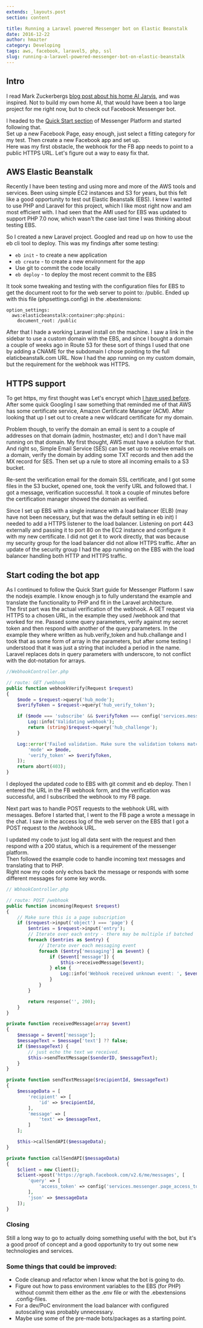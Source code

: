 ```yaml
---
extends: _layouts.post
section: content

title: Running a Laravel powered Messenger bot on Elastic Beanstalk
date: 2016-12-22
author: hmazter
category: Developing
tags: aws, facebook, laravel5, php, ssl
slug: running-a-laravel-powered-messenger-bot-on-elastic-beanstalk
---
```


Intro
-----

I read Mark Zuckerbergs [blog post about his home AI
Jarvis](https://www.facebook.com/notes/mark-zuckerberg/building-jarvis/10154361492931634/),
and was inspired. Not to build my own home AI, that would have been a
too large project for me right now, but to check out Facebook Messenger
bot.

I headed to the [Quick
Start section](https://developers.facebook.com/docs/messenger-platform/guides/quick-start)
of Messenger Platform and started following that.  
Set up a new Facebook Page, easy enough, just select a fitting category
for my test. Then create a new Facebook app and set up.  
Here was my first obstacle, the webhook for the FB app needs to point to
a public HTTPS URL. Let's figure out a way to easy fix that.

AWS Elastic Beanstalk
---------------------

Recently I have been testing and using more and more of the AWS tools
and services. Been using simple EC2 instances and S3 for years, but this
felt like a good opportunity to test out Elastic Beanstalk (EBS). I knew
I wanted to use PHP and Laravel for this project, which I like most
right now and am most efficient with. I had seen that the AMI used for
EBS was updated to support PHP 7.0 now, which wasn't the case last time
I was thinking about testing EBS.

So I created a new Laravel project. Googled and read up on how to use
the eb cli tool to deploy. This was my findings after some testing:

-   `eb init` - to
    create a new application
-   `eb create` - to
    create a new environment for the app
-   Use git to commit the code locally
-   `eb deploy` - to
    deploy the most recent commit to the EBS

It took some tweaking and testing with the configuration files for EBS
to get the document root to for the web server to point to: /public.
Ended up with this file (phpsettings.config) in the .ebextensions:

```
option_settings:
  aws:elasticbeanstalk:container:php:phpini:
    document_root: /public
```

After that I hade a working Laravel install on the machine. I saw a link
in the sidebar to use a custom domain with the EBS, and since I bought a
domain a couple of weeks ago in Route 53 for these sort of things I used
that one by adding a CNAME for the subdomain I chose pointing to the
full elaticbeanstalk.com URL. Now I had the app running on my custom
domain, but the requirement for the webhook was HTTPS.

HTTPS support
-------------

To get https, my first thought was Let's encrypt which
[I have used before](/2015/12/getting-trusted-https-on-your-site-with-letsencrypt).
After some quick Googling I saw something that reminded me of that AWS
has some certificate service, Amazon Certificate Manager (ACM). After
looking that up I set out to create a new wildcard certificate for my
domain.

Problem though, to verify the domain an email is sent to a couple of
addresses on that domain (admin, hostmaster, etc) and I don't have mail
running on that domain. My first thought, AWS must have a solution for
that. And right so, Simple Email Service (SES) can be set up to receive
emails on a domain, verify the domain by adding some TXT records and
then add the MX record for SES. Then set up a rule to store all incoming
emails to a S3 bucket.

Re-sent the verification email for the domain SSL certificate, and I got
some files in the S3 bucket, opened one, took the verify URL and
followed that. I got a message, verification successful. It took a
couple of minutes before the certification manager showed the domain as
verified.

Since I set up EBS with a single instance with a load balancer (ELB)
(may have not been necessary, but that was the default setting in eb
init) I needed to add a HTTPS listener to the load balancer. Listening
on port 443 externally and passing it to port 80 on the EC2 instance and
configure it with my new certificate. I did not get it to work directly,
that was because my security group for the load balancer did not allow
HTTPS traffic. After an update of the security group I had the app
running on the EBS with the load balancer handling both HTTP and HTTPS
traffic.

Start coding the bot app
------------------------

As I continued to follow the Quick Start guide for Messenger Platform I
saw the nodejs example. I know enough js to fully understand the example
and translate the functionality to PHP and fit in the Laravel
architecture.  
The first part was the actual verification of the webhook. A GET request
via HTTPS to a chosen URL, in the example they used /webhook and that
worked for me. Passed some query parameters, verify against my secret
token and then respond with another of the query parameters. In the
example they where written as hub.verify\_token and hub.challange and I
took that as some form of array in the parameters, but after some
testing I understood that it was just a string that included a period in
the name. Laravel replaces dots in query parameters with underscore, to
not conflict with the dot-notation for arrays.

```php
//WebhookController.php

// route: GET /webhook
public function webhookVerify(Request $request)
{
    $mode = $request->query('hub_mode');
    $verifyToken = $request->query('hub_verify_token');

    if ($mode === 'subscribe' && $verifyToken === config('services.messenger.verify_token')) {
        Log::info('Validating webhook');
        return (string)$request->query('hub_challenge');
    }

    Log::error('Failed validation. Make sure the validation tokens match.', [
        'mode' => $mode,
        'verify_token' => $verifyToken,
    ]);
    return abort(403);
}
```

I deployed the updated code to EBS with git commit and eb deploy. Then I
entered the URL in the FB webhook form, and the verification was
successful, and I subscribed the webhook to my FB page.

Next part was to handle POST requests to the webhook URL with messages.
Before I started that, I went to the FB page a wrote a message in the
chat. I saw in the access log of the web server on the EBS that I got a
POST request to the /webhook URL.

I updated my code to just log all data sent with the request and then
respond with a 200 status, which is a requirement of the messenger
platform.  
Then followed the example code to handle incoming text messages and
translating that to PHP.  
Right now my code only echos back the message or responds with some
different messages for some key words.

```php
// WbhookController.php

// route: POST /webhook
public function incoming(Request $request)
{
    // Make sure this is a page subscription
    if ($request->input('object') === 'page') {
        $entries = $request->input('entry');
        // Iterate over each entry - there may be multiple if batched
        foreach ($entries as $entry) {
            // Iterate over each messaging event
            foreach ($entry['messaging'] as $event) {
                if ($event['message']) {
                    $this->receivedMessage($event);
                } else {
                    Log::info('Webhook received unknown event: ', $event);
                }
            }
        }

        return response('', 200);
    }
}

private function receivedMessage(array $event)
{
    $message = $event['message'];
    $messageText = $message['text'] ?? false;
    if ($messageText) {
        // just echo the text we received.
        $this->sendTextMessage($senderID, $messageText);
    }
}

private function sendTextMessage($recipientId, $messageText)
{
    $messageData = [
        'recipient' => [
            'id' => $recipientId,
        ],
        'message' => [
            'text' => $messageText,
        ]
    ];

    $this->callSendAPI($messageData);
}

private function callSendAPI($messageData)
{
    $client = new Client();
    $client->post('https://graph.facebook.com/v2.6/me/messages', [
        'query' => [
            'access_token' => config('services.messenger.page_access_token')
        ],
        'json' => $messageData
    ]);
}
```

### Closing

Still a long way to go to actually doing something useful with the bot,
but it's a good proof of concept and a good opportunity to try out some
new technologies and services.

### Some things that could be improved:

-   Code cleanup and refactor when I know what the bot is going to do.
-   Figure out how to pass environment variables to the EBS (for PHP)
    without commit them either as the .env file or with the
    .ebextensions .config-files.
-   For a dev/PoC environment the load balancer with configured
    autoscaling was probably unnecessary.
-   Maybe use some of the pre-made bots/packages as a starting point.
